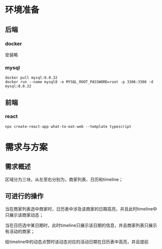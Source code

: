 # 环境准备

## 后端

### docker

安装略

### mysql

 ```shell
 docker pull mysql:8.0.32
 docker run --name mysql8 -e MYSQL_ROOT_PASSWORD=root -p 3306:3306 -d mysql:8.0.32
 ```

## 前端

### react

```shell
npx create-react-app what-to-eat-web --template typescript
```







# 需求与方案

## 需求概述

区域分为三块，从左至右分别为，商家列表、日历和timeline；

## 可进行的操作

当在商家列表选中商家时，日历表中涉及该商家的日期高亮，并且此时timeline中只展示该商家动态；

当在日历选中某日期时，此时timeline只展示该日期的信息，并且商家列表只展示有活动的商家；

给timeline中的动态点赞时该动态对应的活动日期在日历表中高亮，并且提前